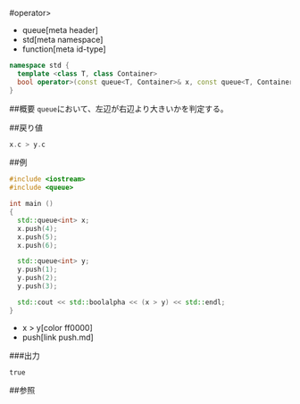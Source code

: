 #operator>
* queue[meta header]
* std[meta namespace]
* function[meta id-type]

```cpp
namespace std {
  template <class T, class Container>
  bool operator>(const queue<T, Container>& x, const queue<T, Container>& y);
}
```

##概要
`queue`において、左辺が右辺より大きいかを判定する。


##戻り値
```cpp
x.c > y.c
```


##例
```cpp
#include <iostream>
#include <queue>

int main ()
{
  std::queue<int> x;
  x.push(4);
  x.push(5);
  x.push(6);

  std::queue<int> y;
  y.push(1);
  y.push(2);
  y.push(3);

  std::cout << std::boolalpha << (x > y) << std::endl;
}
```
* x > y[color ff0000]
* push[link push.md]

###出力
```
true
```

##参照



